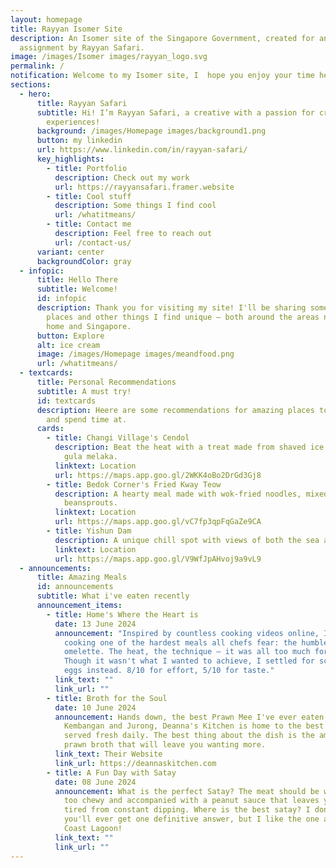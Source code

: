 ```yaml
---
layout: homepage
title: Rayyan Isomer Site
description: An Isomer site of the Singapore Government, created for an
  assignment by Rayyan Safari.
image: /images/Isomer images/rayyan_logo.svg
permalink: /
notification: Welcome to my Isomer site, I  hope you enjoy your time here! :)
sections:
  - hero:
      title: Rayyan Safari
      subtitle: Hi! I’m Rayyan Safari, a creative with a passion for creating unique
        experiences!
      background: /images/Homepage images/background1.png
      button: my linkedin
      url: https://www.linkedin.com/in/rayyan-safari/
      key_highlights:
        - title: Portfolio
          description: Check out my work
          url: https://rayyansafari.framer.website
        - title: Cool stuff
          description: Some things I find cool
          url: /whatitmeans/
        - title: Contact me
          description: Feel free to reach out
          url: /contact-us/
      variant: center
      backgroundColor: gray
  - infopic:
      title: Hello There
      subtitle: Welcome!
      id: infopic
      description: Thank you for visiting my site! I'll be sharing some interesting
        places and other things I find unique — both around the areas near my
        home and Singapore.
      button: Explore
      alt: ice cream
      image: /images/Homepage images/meandfood.png
      url: /whatitmeans/
  - textcards:
      title: Personal Recommendations
      subtitle: A must try!
      id: textcards
      description: Heere are some recommendations for amazing places to eat, drink,
        and spend time at.
      cards:
        - title: Changi Village's Cendol
          description: Beat the heat with a treat made from shaved ice, pandan jelly, and
            gula melaka.
          linktext: Location
          url: https://maps.app.goo.gl/2WKK4oBo2DrGd3Gj8
        - title: Bedok Corner's Fried Kway Teow
          description: A hearty meal made with wok-fried noodles, mixed with seafood and
            beansprouts.
          linktext: Location
          url: https://maps.app.goo.gl/vC7fp3qpFqGaZe9CA
        - title: Yishun Dam
          description: A unique chill spot with views of both the sea and a reservoir.
          linktext: Location
          url: https://maps.app.goo.gl/V9WfJpAHvoj9a9vL9
  - announcements:
      title: Amazing Meals
      id: announcements
      subtitle: What i've eaten recently
      announcement_items:
        - title: Home's Where the Heart is
          date: 13 June 2024
          announcement: "Inspired by countless cooking videos online, I decided to try
            cooking one of the hardest meals all chefs fear: the humble
            omelette. The heat, the technique — it was all too much for me.
            Though it wasn't what I wanted to achieve, I settled for scrambled
            eggs instead. 8/10 for effort, 5/10 for taste."
          link_text: ""
          link_url: ""
        - title: Broth for the Soul
          date: 10 June 2024
          announcement: Hands down, the best Prawn Mee I've ever eaten. Located in
            Kembangan and Jurong, Deanna's Kitchen is home to the best Prawn Mee
            served fresh daily. The best thing about the dish is the amazing
            prawn broth that will leave you wanting more.
          link_text: Their Website
          link_url: https://deannaskitchen.com
        - title: A Fun Day with Satay
          date: 08 June 2024
          announcement: What is the perfect Satay? The meat should be well-marinated, not
            too chewy and accompanied with a peanut sauce that leaves your arms
            tired from constant dipping. Where is the best satay? I don't think
            you'll ever get one definitive answer, but I like the one at East
            Coast Lagoon!
          link_text: ""
          link_url: ""
---
```

